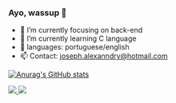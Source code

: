 ### Ayo, wassup 👋


- 🔭 I’m currently focusing on back-end
- 🌱 I’m currently learning C language
- 💬 languages: portuguese/english
- 📫 Contact: joseph.alexanndry@hotmail.com

[![Anurag's GitHub stats](https://github-readme-stats.vercel.app/api?username=imsupeer&show_icons=true&theme=radical)](https://github.com/anuraghazra/github-readme-stats)

<div>
    <a href="" target="_blank">
        <img src="https://img.shields.io/badge/Python-3776AB?style=for-the-badge&logo=python&logoColor=white" target="_blank">
        <img src="https://img.shields.io/badge/C-00599C?style=for-the-badge&logo=c&logoColor=white) target="_blank">
    </a>
</div>

